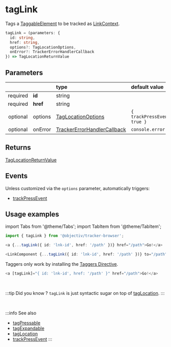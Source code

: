 # tagLink

Tags a [TaggableElement](/tracking/api-reference/definitions/TaggableElement.md) to be tracked as [LinkContext](/taxonomy/reference/location-contexts/LinkContext.md).

```typescript
tagLink = (parameters: {
  id: string,
  href: string,
  options?: TagLocationOptions,
  onError?: TrackerErrorHandlerCallback
}) => TagLocationReturnValue
```

## Parameters
|          |          | type                                                                                              | default value
| :-:      | :--      | :--                                                                                               | :--           
| required | **id**   | string                                                                                            |
| required | **href** | string                                                                                            |
| optional | options  | [TagLocationOptions](/tracking/api-reference/definitions/TagLocationOptions.md)                   | `{ trackPressEvents: true }`
| optional | onError  | [TrackerErrorHandlerCallback](/tracking/api-reference/definitions/TrackerErrorHandlerCallback.md) | `console.error`

## Returns
[TagLocationReturnValue](/tracking/api-reference/definitions/TagLocationReturnValue.md)

## Events
Unless customized via the `options` parameter, automatically triggers:

- [trackPressEvent](/tracking/api-reference/eventTrackers/trackPressEvent.md)

## Usage examples

import Tabs from '@theme/Tabs';
import TabItem from '@theme/TabItem';

<Tabs>
  <TabItem value="react" label="React" default>

```typescript jsx
import { tagLink } from '@objectiv/tracker-browser';
```

```typescript jsx
<a {...tagLink({ id: 'lnk-id', href: '/path' })} href="/path">Go!</a>
```

```typescript jsx
<LinkComponent {...tagLink({ id: 'lnk-id', href: '/path' })} to="/path">Go!</LinkComponent>
```

  </TabItem>
  <TabItem value="angular" label="Angular">

Taggers only work by installing the [Taggers Directive](/tracking/how-to-guides/angular/getting-started.md#optional---configure-taggers-directive).

```typescript jsx
<a [tagLink]="{ id: 'lnk-id', href: '/path' }" href="/path">Go!</a>
```

  </TabItem>
</Tabs>

<br />

:::tip Did you know ?
`tagLink` is just syntactic sugar on top of [tagLocation](/tracking/api-reference/locationTaggers/tagLocation.md).
:::

<br />


:::info See also
- [tagPressable](/tracking/api-reference/locationTaggers/tagPressable.md)
- [tagExpandable](/tracking/api-reference/locationTaggers/tagExpandable.md)
- [tagLocation](/tracking/api-reference/locationTaggers/tagLocation.md)
- [trackPressEvent](/tracking/api-reference/eventTrackers/trackPressEvent.md)
:::

